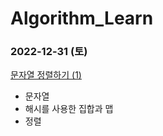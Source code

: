 # Algorithm_Learn
### 2022-12-31 (토)
[문자열 정렬하기 (1)](https://school.programmers.co.kr/learn/courses/30/lessons/120850)
- 문자열
- 해시를 사용한 집합과 맵
- 정렬
